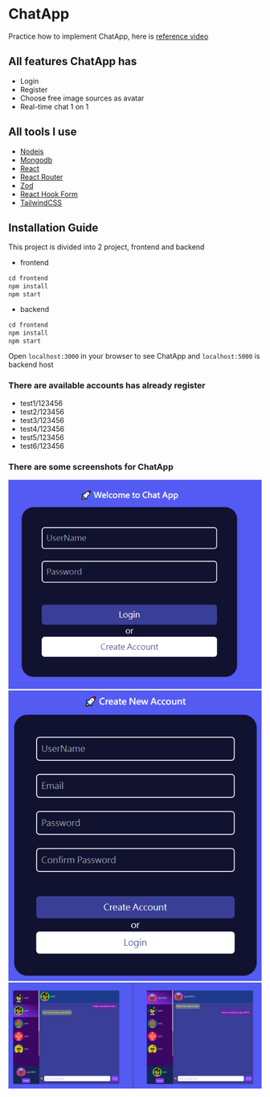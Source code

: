 # ChatApp
Practice how to implement ChatApp, here is [reference video](https://www.youtube.com/watch?v=otaQKODEUFs)

## All features ChatApp has

- Login
- Register
- Choose free image sources as avatar
- Real-time chat 1 on 1

## All tools I use

- [Nodejs](https://nodejs.org/en/download)
- [Mongodb](https://www.mongodb.com/docs/manual/administration/install-community/)
- [React](https://react.dev/)
- [React Router](https://reactrouter.com/en/main)
- [Zod](https://zod.dev/)
- [React Hook Form](https://react-hook-form.com/)
- [TailwindCSS](https://tailwindcss.com/)

## Installation Guide

This project is divided into 2 project, frontend and backend

- frontend

```shell
cd frontend
npm install
npm start
```


- backend

```shell
cd frontend
npm install
npm start
```

Open `localhost:3000` in your browser to see ChatApp and `localhost:5000` is backend host


### There are available accounts has already register

- test1/123456
- test2/123456
- test3/123456
- test4/123456
- test5/123456
- test6/123456

### There are some screenshots for ChatApp

![login.png](./images/login.png)
![register.png](./images/register.png)
![chatting.png](./images/chatting.png)
